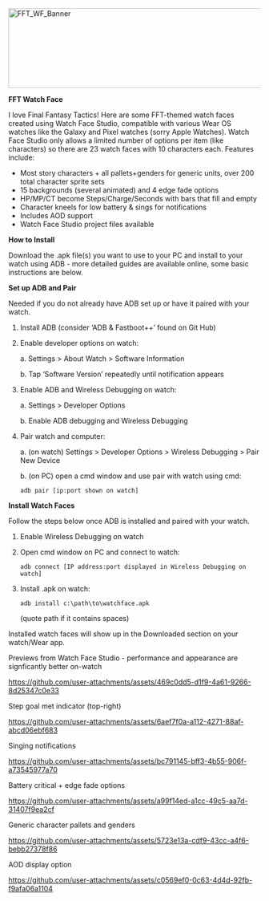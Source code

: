 
<img width="762" height="159" alt="FFT_WF_Banner" src="https://github.com/user-attachments/assets/b7ee64cc-2064-4c07-bcdc-36f09b913f2b" />

**FFT Watch Face**

I love Final Fantasy Tactics! Here are some FFT-themed watch faces created using Watch Face Studio, compatible with various Wear OS watches like the Galaxy and Pixel watches (sorry Apple Watches).  Watch Face Studio only allows a limited number of options per item (like characters) so there are 23 watch faces with 10 characters each.  Features include:

-	Most story characters + all pallets+genders for generic units, over 200 total character sprite sets
-	15 backgrounds (several animated) and 4 edge fade options
-	HP/MP/CT become Steps/Charge/Seconds with bars that fill and empty
-	Character kneels for low battery & sings for notifications
-	Includes AOD support 
-	Watch Face Studio project files available


**How to Install**

Download the .apk file(s) you want to use to your PC and install to your watch using ADB - more detailed guides are available online, some basic instructions are below.   


**Set up ADB and Pair**

Needed if you do not already have ADB set up or have it paired with your watch. 

1.	Install ADB (consider ‘ADB & Fastboot++’ found on Git Hub)
2.	Enable developer options on watch:

    a.	Settings > About Watch > Software Information
  	
  	b.	Tap ‘Software Version’ repeatedly until notification appears
4.	Enable ADB and Wireless Debugging on watch:

    a.	Settings > Developer Options
  	
    b.	Enable ADB debugging and Wireless Debugging
6.	Pair watch and computer:

    a.	(on watch) Settings > Developer Options > Wireless Debugging > Pair New Device
  	
    b.	(on PC) open a cmd window and use pair with watch using cmd:

        adb pair [ip:port shown on watch]


**Install Watch Faces**

Follow the steps below once ADB is installed and paired with your watch.

1.	Enable Wireless Debugging on watch
2.	Open cmd window on PC and connect to watch:
   
        adb connect [IP address:port displayed in Wireless Debugging on watch]
4.	Install .apk on watch:
   
        adb install c:\path\to\watchface.apk
  	
    (quote path if it contains spaces)


Installed watch faces will show up in the Downloaded section on your watch/Wear app.


Previews from Watch Face Studio - performance and appearance are signficantly better on-watch 

https://github.com/user-attachments/assets/469c0dd5-d1f9-4a61-9266-8d25347c0e33


Step goal met indicator (top-right)

https://github.com/user-attachments/assets/6aef7f0a-a112-4271-88af-abcd06ebf683


Singing notifications

https://github.com/user-attachments/assets/bc791145-bff3-4b55-906f-a73545977a70


Battery critical + edge fade options

https://github.com/user-attachments/assets/a99f14ed-a1cc-49c5-aa7d-31407f9ea2cf


Generic character pallets and genders

https://github.com/user-attachments/assets/5723e13a-cdf9-43cc-a4f6-bebb27378f86


AOD display option

https://github.com/user-attachments/assets/c0569ef0-0c63-4d4d-92fb-f9afa06a1104


